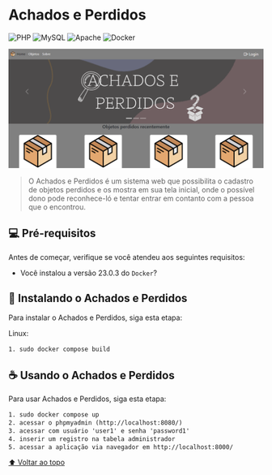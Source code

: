 # Achados e Perdidos

![PHP](https://img.shields.io/badge/php-%23777BB4.svg?style=for-the-badge&logo=php&logoColor=white)
![MySQL](https://img.shields.io/badge/mysql-%2300f.svg?style=for-the-badge&logo=mysql&logoColor=white)
![Apache](https://img.shields.io/badge/apache-%23D42029.svg?style=for-the-badge&logo=apache&logoColor=white)
![Docker](https://img.shields.io/badge/docker-%230db7ed.svg?style=for-the-badge&logo=docker&logoColor=white)

<img src="./home.png" alt="página inicial">

> O Achados e Perdidos é um sistema web que possibilita o cadastro de objetos perdidos e os mostra em sua tela inicial, onde o possível dono pode reconhece-ló e tentar entrar em contanto com a pessoa que o encontrou.

## 💻 Pré-requisitos

Antes de começar, verifique se você atendeu aos seguintes requisitos:
* Você instalou a versão 23.0.3 do `Docker`?

## 🚀 Instalando o Achados e Perdidos

Para instalar o Achados e Perdidos, siga esta etapa:

Linux:
```
1. sudo docker compose build
```

## ☕ Usando o Achados e Perdidos

Para usar Achados e Perdidos, siga esta etapa:

```
1. sudo docker compose up
2. acessar o phpmyadmin (http://localhost:8080/)
3. acessar com usuário 'user1' e senha 'password1'
4. inserir um registro na tabela administrador
5. acessar a aplicação via navegador em http://localhost:8000/

```
[⬆ Voltar ao topo](#achados-e-perdidos)<br>
